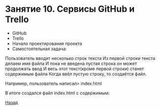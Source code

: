 # Занятие 10. Сервисы GitHub и Trello

- GitHub
- Trello
- Начало проектирования проекта
- Самостоятельная задача:

Пользователь вводит несколько строк текста
Из первой строки текста делаем имя файла
И пока не введена пустая строка он может продолжать ввод
И весь этот текст(кроме первой строки) станет содержимым файла
Когда ввёл пустую строку, то создаётся файл.

Например, пользователь написал>
index.html
<html>
<head>
</head>
<body>
</body>
</html>

В итоге создался файл index.html с содержимым:
<html>
<head>
</head>
<body>
</body>
</html>


[Назад](https://github.com/lavsexpert/python/)

